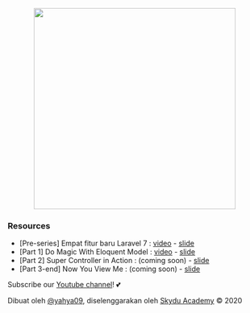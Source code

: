 <p align="center"><img src="https://academy.skydu.id/wp-content/uploads/2020/04/logo-skydu-academy-dark.png" width="400"></p>

### Resources

-  [Pre-series] Empat fitur baru Laravel 7 : [video](https://www.youtube.com/watch?v=P-8JHyT6vaI) - [slide](https://drive.google.com/open?id=1YkCHYZVnGqq_IkSPf1f13hj5RdH-506ktMYzZ42ZXQQ)
-  [Part 1] Do Magic With Eloquent Model : [video](https://www.youtube.com/watch?v=BzFU1UFoP7Q) - [slide](https://drive.google.com/open?id=1wOHwruQlACV_nTt7FTu_muDQB9oOxSXjmH3pLT_x0PI)
-  [Part 2] Super Controller in Action : (coming soon) - [slide](https://drive.google.com/open?id=1qWSczRNrxG6g5gaX7-mv0Teo-ruafiKTOFqUQ5MTQRE)
-  [Part 3-end] Now You View Me : (coming soon) - [slide](https://docs.google.com/presentation/d/1MjjERcL1sFeAeEEQ8-GrPOLOnSkPyrvMcNXFRe0o8hI/edit?usp=sharing)

Subscribe our [Youtube channel](https://www.youtube.com/channel/UCrK84KERpFEhlxKAOAViP4g)! 💕

Dibuat oleh [@yahya09](https://github.com/yahya09), diselenggarakan oleh [Skydu Academy](https://academy.skydu.id) &copy; 2020
